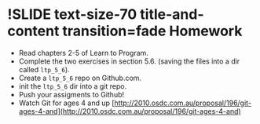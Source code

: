 !SLIDE text-size-70 title-and-content transition=fade
Homework
========

- Read chapters 2-5 of Learn to Program.
- Complete the two exercises in section 5.6. (saving the files into a dir called `ltp_5_6`).
- Create a `ltp_5_6` repo on Github.com.
- init the `ltp_5_6` dir into a git repo.
- Push your assigments to Github!
- Watch Git for ages 4 and up [http://2010.osdc.com.au/proposal/196/git-ages-4-and](http://2010.osdc.com.au/proposal/196/git-ages-4-and)